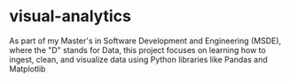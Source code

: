 # visual-analytics
As part of my Master's in Software Development and Engineering (MSDE), where the "D" stands for Data, this project focuses on learning how to ingest, clean, and visualize data using Python libraries like Pandas and Matplotlib
